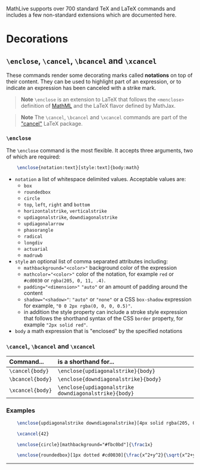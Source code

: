 MathLive supports over 700 standard TeX and LaTeX commands and includes a few
non-standard extensions which are documented here.

# Decorations

## `\enclose`, `\cancel`, `\bcancel` and `\xcancel`

These commands render some decorating marks called **notations** on top of 
their content. They can be used to highlight part of an expression, or 
to indicate an expression has been canceled with a strike mark.


> **Note** `\enclose` is an extension to LaTeX that follows the `<menclose>` definition
> of [MathML]() and the LaTeX flavor defined by MathJax.

> **Note** The `\cancel`, `\bcancel` and `\xcancel` commands are part of the 
> ["cancel"](https://www.ctan.org/pkg/cancel) LaTeX package.

### `\enclose`

The `\enclose` command is the most flexible. It accepts three arguments, two 
of which are required:

```tex
    \enclose{notation:text}[style:text]{body:math}
```
* `notation` a list of whitespace delimited values. Acceptable values are:
    * `box`
    * `roundedbox`
    * `circle`
    * `top`, `left`, `right` and `bottom`
    * `horizontalstrike`, `verticalstrike`
    * `updiagonalstrike`, `downdiagonalstrike`
    * `updiagonalarrow`
    * `phasorangle`
    * `radical`
    * `longdiv`
    * `actuarial`
    * `madruwb`
* `style` an optional list of comma separated attributes including:
    * `mathbackground="<color>"` background color of the expression
    * `mathcolor="<color>"` color of the notation, for example `red` or 
    `#cd0030` or `rgba(205, 0, 11, .4)`.
    * `padding="<dimension>"` `"auto"` or an amount of padding around the 
    content
    * `shadow="<shadow>"`: `"auto"` or `"none"` or a CSS `box-shadow` expression 
    for example, `"0 0 2px rgba(0, 0, 0, 0.5)"`.
    * in addition the style property can include a stroke style expression that 
    follows the shorthand syntax of the CSS `border` property, for example 
    `"2px solid red"`.
* `body` a math expression that is "enclosed" by the specified notations

### `\cancel`, `\bcancel` and `\xcancel`

| Command...         | is a shorthand for...                           |
| :----------------- | :---------------------------------------------  |
| `\cancel{body}`    | `\enclose{updiagonalstrike}{body}`              |
| `\bcancel{body}`   | `\enclose{downdiagonalstrike}{body}`            |
| `\xcancel{body}`   | `\enclose{updiagonalstrike downdiagonalstrike}{body}`|


### Examples

```tex
    \enclose{updiagonalstrike downdiagonalstrike}[4px solid rgba(205, 0, 11, .4)]{42}
```
<script type="math/tex">
    \enclose{updiagonalstrike downdiagonalstrike}[4px solid rgba(205, 0, 11, .4)]{42}
</script>

```tex
    \xcancel{42}
```
<script type="math/tex">
    \xcancel{42}
</script>

```tex
    \enclose{circle}[mathbackground="#fbc0bd"]{\frac1x}
```
<script type="math/tex">
    \enclose{circle}[mathbackground="#fbc0bd"]{\frac1x}
</script>

```tex
    \enclose{roundedbox}[1px dotted #cd0030]{\frac{x^2+y^2}{\sqrt{x^2+y^2}}}
```
<script type="math/tex">
    \enclose{roundedbox}[1px dotted #cd0030]{\frac{x^2+y^2}{\sqrt{x^2+y^2}}}
</script>


---